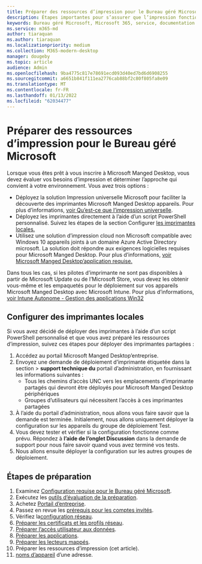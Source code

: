 ```yaml
---
title: Préparer des ressources d’impression pour le Bureau géré Microsoft
description: Étapes importantes pour s’assurer que l’impression fonctionne correctement
keywords: Bureau géré Microsoft, Microsoft 365, service, documentation
ms.service: m365-md
author: tiaraquan
ms.author: tiaraquan
ms.localizationpriority: medium
ms.collection: M365-modern-desktop
manager: dougeby
ms.topic: article
audience: Admin
ms.openlocfilehash: 9ba4775c817e78691ecd093d40ed7bd6d6908255
ms.sourcegitcommit: a6651b841f111ea2776cab88bf2c80f805fa8e09
ms.translationtype: MT
ms.contentlocale: fr-FR
ms.lasthandoff: 01/13/2022
ms.locfileid: "62034477"
---
```

# <a name="prepare-printing-resources-for-microsoft-managed-desktop"></a>Préparer des ressources d’impression pour le Bureau géré Microsoft

Lorsque vous êtes prêt à vous inscrire à Microsoft Manged Desktop, vous devez évaluer vos besoins d’impression et déterminer l’approche qui convient à votre environnement. Vous avez trois options :

- Déployez la solution Impression universelle Microsoft pour faciliter la découverte des imprimantes Microsoft Manged Desktop appareils. Pour plus d’informations, [voir Qu’est-ce que l’impression universelle](/universal-print/fundamentals/universal-print-whatis).
- Déployez les imprimantes directement à l’aide d’un script PowerShell personnalisé. Suivez les étapes de la section Configurer [les imprimantes locales.](#set-up-local-printers)
- Utilisez une solution d’impression cloud non Microsoft compatible avec Windows 10 appareils joints à un domaine Azure Active Directory microsoft. La solution doit répondre aux exigences logicielles requises pour Microsoft Manged Desktop. Pour plus d’informations, [voir Microsoft Manged Desktop’application requise.](../service-description/mmd-app-requirements.md)
 
Dans tous les cas, si les pilotes d’imprimante ne sont pas disponibles à partir de Microsoft Update ou de l’Microsoft Store, vous devez les obtenir vous-même et les empaquetés pour le déploiement sur vos appareils Microsoft Manged Desktop avec Microsoft Intune. Pour plus d’informations, [voir Intune Autonome - Gestion des applications Win32](/mem/intune/apps/apps-win32-app-management)

## <a name="set-up-local-printers"></a>Configurer des imprimantes locales

Si vous avez décidé de déployer des imprimantes à l’aide d’un script PowerShell personnalisé et que vous avez préparé les ressources d’impression, suivez ces étapes pour déployer des imprimantes partagées :

1. Accédez au portail Microsoft Manged Desktop’entreprise.
2. Envoyez une demande  de déploiement d’imprimante étiquetée dans la section > **support technique du** portail d’administration, en fournissant les informations suivantes :
    - Tous les chemins d’accès UNC vers les emplacements d’imprimante partagés qui devront être déployés pour Microsoft Manged Desktop périphériques
    - Groupes d’utilisateurs qui nécessitent l’accès à ces imprimantes partagées
3. À l’aide du portail d’administration, nous allons vous faire savoir que la demande est terminée. Initialement, nous allons uniquement déployer la configuration sur les appareils du groupe de déploiement Test.
4. Vous devez tester et vérifier si la configuration fonctionne comme prévu. Répondez à **l’aide de l’onglet Discussion** dans la demande de support pour nous faire savoir quand vous avez terminé vos tests.
5. Nous allons ensuite déployer la configuration sur les autres groupes de déploiement.

## <a name="steps-to-get-ready"></a>Étapes de préparation

1. Examinez [Configuration requise pour le Bureau géré Microsoft](prerequisites.md).
2. Exécutez les [outils d’évaluation de la préparation](readiness-assessment-tool.md).
1. Achetez [Portail d’entreprise](../get-started/company-portal.md).
1. Passez en revue les [prérequis pour les comptes invités](guest-accounts.md).
1. Vérifiez la[configuration réseau](network.md).
1. [Préparer les certificats et les profils réseau](certs-wifi-lan.md).
1. [Préparer l’accès utilisateur aux données](authentication.md).
1. [Préparer les applications](apps.md).
1. [Préparer les lecteurs mappés](mapped-drives.md).
1. Préparer les ressources d’impression (cet article).
1. [noms d’appareil](address-device-names.md) d’une adresse.
